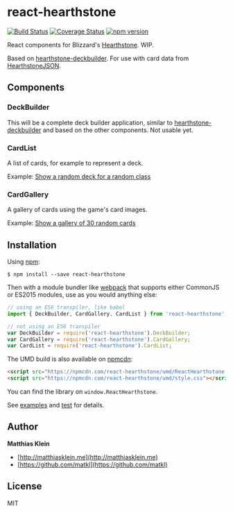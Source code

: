 react-hearthstone
=================

[![Build Status](https://travis-ci.org/matkl/react-hearthstone.svg?branch=master)](https://travis-ci.org/matkl/react-hearthstone)
[![Coverage Status](https://coveralls.io/repos/github/matkl/react-hearthstone/badge.svg?branch=master)](https://coveralls.io/github/matkl/react-hearthstone?branch=master)
[![npm version](http://img.shields.io/npm/v/react-hearthstone.svg?style=flat)](https://npmjs.org/package/react-hearthstone "View this project on npm")

React components for Blizzard's [Hearthstone](http://us.battle.net/hearthstone/en/). WIP.

Based on [hearthstone-deckbuilder](https://github.com/matkl/hearthstone-deckbuilder). For use with card data from [HearthstoneJSON](https://hearthstonejson.com/).

## Components

### DeckBuilder

This will be a complete deck builder application, similar to [hearthstone-deckbuilder](https://github.com/matkl/hearthstone-deckbuilder) and based on the other components. Not usable yet.

### CardList

A list of cards, for example to represent a deck.

Example: [Show a random deck for a random class](http://matkl.github.io/react-hearthstone/examples/components/CardList.html)

### CardGallery

A gallery of cards using the game's card images.

Example: [Show a gallery of 30 random cards](http://matkl.github.io/react-hearthstone/examples/components/CardGallery.html)

## Installation

Using [npm](https://www.npmjs.com/):

```
$ npm install --save react-hearthstone
```

Then with a module bundler like [webpack](https://webpack.github.io/) that supports either CommonJS or ES2015 modules, use as you would anything else:

```js
// using an ES6 transpiler, like babel
import { DeckBuilder, CardGallery, CardList } from 'react-hearthstone';

// not using an ES6 transpiler
var DeckBuilder = require('react-hearthstone').DeckBuilder;
var CardGallery = require('react-hearthstone').CardGallery;
var CardList = require('react-hearthstone').CardList;
```

The UMD build is also available on [npmcdn](https://npmcdn.com):

```html
<script src="https://npmcdn.com/react-hearthstone/umd/ReactHearthstone.min.js"></script>
<script src="https://npmcdn.com/react-hearthstone/umd/style.css"></script>
```

You can find the library on `window.ReactHearthstone`.

See [examples](examples/) and [test](test/) for details.

## Author

**Matthias Klein**

+ [http://matthiasklein.me](http://matthiasklein.me)
+ [https://github.com/matkl](https://github.com/matkl)

## License

MIT
